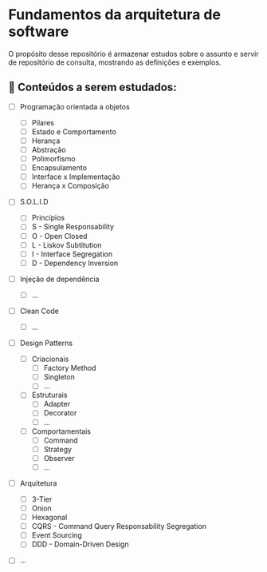 # Fundamentos da arquitetura de software
O propósito desse repositório é armazenar estudos sobre o assunto e servir de repositório de consulta, mostrando as definições e exemplos.

## 📝 Conteúdos a serem estudados:
 
- [ ] Programação orientada a objetos
  - [ ] Pilares
  - [ ] Estado e Comportamento
  - [ ] Herança
  - [ ] Abstração
  - [ ] Polimorfismo
  - [ ] Encapsulamento
  - [ ] Interface x Implementação
  - [ ] Herança x Composição
- [ ] S.O.L.I.D
  - [ ] Princípios 
  - [ ] S - Single Responsability
  - [ ] O - Open Closed
  - [ ] L - Liskov Subtitution 
  - [ ] I - Interface Segregation
  - [ ] D - Dependency Inversion
- [ ] Injeção de dependência
  - [ ] ...
- [ ] Clean Code
  - [ ] ...
- [ ] Design Patterns
  - [ ] Criacionais
    - [ ] Factory Method
    - [ ] Singleton
    - [ ] ...
  - [ ] Estruturais
     - [ ] Adapter
     - [ ] Decorator
     - [ ] ...
  - [ ] Comportamentais
       - [ ] Command
       - [ ] Strategy
       - [ ] Observer
       - [ ] ...
- [ ] Arquitetura
  - [ ] 3-Tier
  - [ ] Onion 
  - [ ] Hexagonal
  - [ ] CQRS - Command Query Responsability Segregation
  - [ ] Event Sourcing
  - [ ] DDD - Domain-Driven Design
 - [ ] ...

